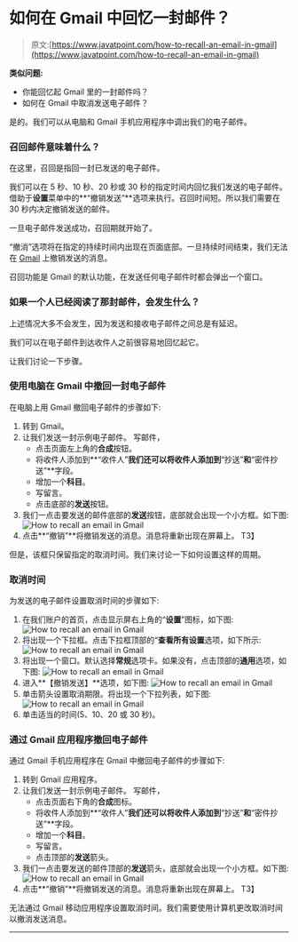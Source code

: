# 如何在 Gmail 中回忆一封邮件？

> 原文:[https://www.javatpoint.com/how-to-recall-an-email-in-gmail](https://www.javatpoint.com/how-to-recall-an-email-in-gmail)

**类似问题:**

*   你能回忆起 Gmail 里的一封邮件吗？
*   如何在 Gmail 中取消发送电子邮件？

是的。我们可以从电脑和 Gmail 手机应用程序中调出我们的电子邮件。

### 召回邮件意味着什么？

在这里，召回是指回一封已发送的电子邮件。

我们可以在 5 秒、10 秒、20 秒或 30 秒的指定时间内回忆我们发送的电子邮件。借助于**设置**菜单中的**“撤销发送”**选项来执行。召回时间短。所以我们需要在 30 秒内决定撤销发送的邮件。

一旦电子邮件发送成功，召回期就开始了。

“撤消”选项将在指定的持续时间内出现在页面底部。一旦持续时间结束，我们无法在 [Gmail](gmail) 上撤销发送的消息。

召回功能是 Gmail 的默认功能，在发送任何电子邮件时都会弹出一个窗口。

### 如果一个人已经阅读了那封邮件，会发生什么？

上述情况大多不会发生，因为发送和接收电子邮件之间总是有延迟。

我们可以在电子邮件到达收件人之前很容易地回忆起它。

让我们讨论一下步骤。

### 使用电脑在 Gmail 中撤回一封电子邮件

在电脑上用 Gmail 撤回电子邮件的步骤如下:

1.  转到 Gmail。
2.  让我们发送一封示例电子邮件。
    写邮件，
    *   点击页面左上角的**合成**按钮。
    *   将收件人添加到**“收件人”**我们还可以将收件人添加到**“抄送”**和**“密件抄送”**字段。
    *   增加一个**科目**。
    *   写留言。
    *   点击底部的**发送**按钮。
3.  我们一点击要发送的邮件底部的**发送**按钮，底部就会出现一个小方框。如下图:
    ![How to recall an email in Gmail](../Images/d17d5a7afb69edf81490481c4e445872.png)
4.  点击**“撤销”**将撤销发送的消息。消息将重新出现在屏幕上。
    T3】

但是，该框只保留指定的取消时间。我们来讨论一下如何设置这样的周期。

### 取消时间

为发送的电子邮件设置取消时间的步骤如下:

1.  在我们账户的首页，点击显示屏右上角的“**设置**”图标，如下图:
    ![How to recall an email in Gmail](../Images/18e54ec0b80321891dd7392fded72de9.png)
2.  将出现一个下拉框。点击下拉框顶部的“**查看所有设置**选项，如下所示:
    ![How to recall an email in Gmail](../Images/2d56bb97fce8a78b2666d6e822e04be3.png)
3.  将出现一个窗口。默认选择**常规**选项卡。如果没有，点击顶部的**通用**选项，如下图:
    ![How to recall an email in Gmail](../Images/3905800a129a513397fe8e6a006d2648.png)
4.  进入**【撤销发送】**选项，如下图:
    ![How to recall an email in Gmail](../Images/0e50ace0817133c09bc835f6c6652747.png)
5.  单击箭头设置取消期限。将出现一个下拉列表，如下图:
    ![How to recall an email in Gmail](../Images/e07f07d8ddece2c9cb746521f6939d53.png)
6.  单击适当的时间(5、10、20 或 30 秒)。

### 通过 Gmail 应用程序撤回电子邮件

通过 Gmail 手机应用程序在 Gmail 中撤回电子邮件的步骤如下:

1.  转到 Gmail 应用程序。
2.  让我们发送一封示例电子邮件。
    写邮件，
    *   点击页面右下角的**合成**图标。
    *   将收件人添加到**“收件人”**我们还可以将收件人添加到**“抄送”**和**“密件抄送”**字段。
    *   增加一个**科目**。
    *   写留言。
    *   点击顶部的**发送**箭头。
3.  我们一点击要发送的邮件顶部的**发送**箭头，底部就会出现一个小方框。如下图:
    ![How to recall an email in Gmail](../Images/ed293148940ad29138760bb5b048db5b.png)
4.  点击**“撤销”**将撤销发送的消息。消息将重新出现在屏幕上。
    T3】

无法通过 Gmail 移动应用程序设置取消时间。我们需要使用计算机更改取消时间以撤消发送消息。

* * *